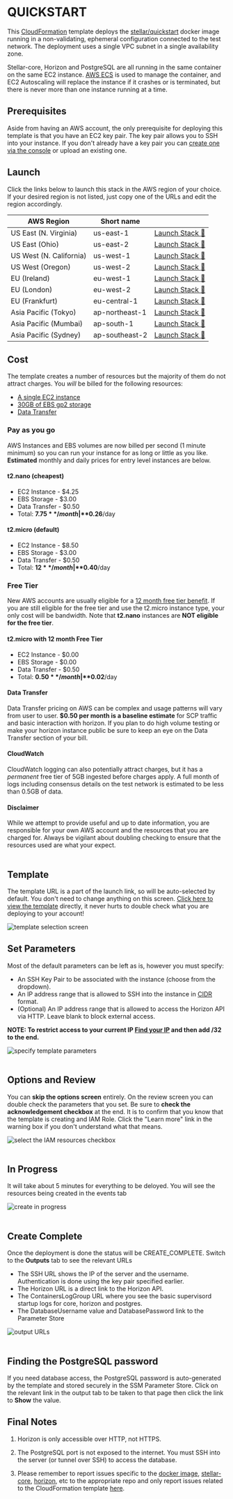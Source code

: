 # QUICKSTART

This [CloudFormation](https://aws.amazon.com/cloudformation/) template deploys the [stellar/quickstart](https://github.com/stellar/docker-stellar-core-horizon) 
docker image running in a non-validating, ephemeral configuration connected to the test network. The deployment uses
a single VPC subnet in a single availability zone.

Stellar-core, Horizon and PostgreSQL are all running in the same container on the same EC2 instance. [AWS ECS](https://docs.aws.amazon.com/AmazonECS/latest/developerguide/Welcome.html)
is used to manage the container, and EC2 Autoscaling will replace the instance if it crashes or is terminated, but 
there is never more than one instance running at a time.


## Prerequisites
Aside from having an AWS account, the only prerequisite for deploying this template is that you have an EC2 key pair. 
The key pair allows you to SSH into your instance. If you don't already have a key pair you can [create one via the console](https://docs.aws.amazon.com/AWSEC2/latest/UserGuide/ec2-key-pairs.html#having-ec2-create-your-key-pair)
or upload an existing one.


## Launch
Click the links below to launch this stack in the AWS region of your choice. If your desired region is
not listed, just copy one of the URLs and edit the region accordingly.

| AWS Region | Short name | | 
| -- | -- | -- |
| US East (N. Virginia) | us-east-1 | [Launch Stack :rocket:](https://console.aws.amazon.com/cloudformation/home?region=us-east-1#/stacks/new?stackName=stellar-quickstart&templateURL=https://s3.amazonaws.com/public.starformlabs.io/nebulaforge/aws/quickstart/master.yaml)
| US East (Ohio) | us-east-2 | [Launch Stack :rocket:](https://console.aws.amazon.com/cloudformation/home?region=us-east-2#/stacks/new?stackName=stellar-quickstart&templateURL=https://s3.amazonaws.com/public.starformlabs.io/nebulaforge/aws/quickstart/master.yaml)
| US West (N. California) | us-west-1 | [Launch Stack :rocket:](https://console.aws.amazon.com/cloudformation/home?region=us-west-1#/stacks/new?stackName=stellar-quickstart&templateURL=https://s3.amazonaws.com/public.starformlabs.io/nebulaforge/aws/quickstart/master.yaml)
| US West (Oregon) | us-west-2 | [Launch Stack :rocket:](https://console.aws.amazon.com/cloudformation/home?region=us-west-2#/stacks/new?stackName=stellar-quickstart&templateURL=https://s3.amazonaws.com/public.starformlabs.io/nebulaforge/aws/quickstart/master.yaml)
| EU (Ireland) | eu-west-1 | [Launch Stack :rocket:](https://console.aws.amazon.com/cloudformation/home?region=eu-west-1#/stacks/new?stackName=stellar-quickstart&templateURL=https://s3.amazonaws.com/public.starformlabs.io/nebulaforge/aws/quickstart/master.yaml)
| EU (London) | eu-west-2 | [Launch Stack :rocket:](https://console.aws.amazon.com/cloudformation/home?region=eu-west-2#/stacks/new?stackName=stellar-quickstart&templateURL=https://s3.amazonaws.com/public.starformlabs.io/nebulaforge/aws/quickstart/master.yaml)
| EU (Frankfurt) | eu-central-1 | [Launch Stack :rocket:](https://console.aws.amazon.com/cloudformation/home?region=eu-central-1#/stacks/new?stackName=stellar-quickstart&templateURL=https://s3.amazonaws.com/public.starformlabs.io/nebulaforge/aws/quickstart/master.yaml)
| Asia Pacific (Tokyo) | ap-northeast-1 | [Launch Stack :rocket:](https://console.aws.amazon.com/cloudformation/home?region=ap-northeast-1#/stacks/new?stackName=stellar-quickstart&templateURL=https://s3.amazonaws.com/public.starformlabs.io/nebulaforge/aws/quickstart/master.yaml)
| Asia Pacific (Mumbai) | ap-south-1 | [Launch Stack :rocket:](https://console.aws.amazon.com/cloudformation/home?region=ap-south-1#/stacks/new?stackName=stellar-quickstart&templateURL=https://s3.amazonaws.com/public.starformlabs.io/nebulaforge/aws/quickstart/master.yaml)
| Asia Pacific (Sydney) | ap-southeast-2 | [Launch Stack :rocket:](https://console.aws.amazon.com/cloudformation/home?region=ap-southeast-2#/stacks/new?stackName=stellar-quickstart&templateURL=https://s3.amazonaws.com/public.starformlabs.io/nebulaforge/aws/quickstart/master.yaml)


## Cost
The template creates a number of resources but the majority of them do not attract charges. You *will* be billed for 
the following resources:
 - [A single EC2 instance](https://aws.amazon.com/ec2/pricing/on-demand/)
 - [30GB of EBS gp2 storage](https://aws.amazon.com/ebs/pricing/)
 - [Data Transfer](https://aws.amazon.com/ec2/pricing/on-demand/#Data_Transfer)

### Pay as you go
AWS Instances and EBS volumes are now billed per second (1 minute minimum) so you can run your instance for as
long or little as you like. **Estimated** monthly and daily prices for entry level instances are below.

#### t2.nano (cheapest)
 - EC2 Instance - $4.25
 - EBS Storage - $3.00
 - Data Transfer - $0.50
 - Total: **$7.75**/month | **$0.26**/day
 
#### t2.micro (default)
 - EC2 Instance - $8.50
 - EBS Storage - $3.00
 - Data Transfer - $0.50
 - Total: **$12**/month | **$0.40**/day

### Free Tier
New AWS accounts are usually eligible for a [12 month free tier benefit](https://aws.amazon.com/free/?awsf.default=categories%2312monthsfree).
If you are still eligible for the free tier and use the t2.micro instance type, your only cost will be bandwidth. Note
that **t2.nano** instances are **NOT eligible for the free tier**.

#### t2.micro with 12 month Free Tier
 - EC2 Instance - $0.00
 - EBS Storage - $0.00
 - Data Transfer - $0.50
 - Total: **$0.50**/month | **$0.02**/day

#### Data Transfer
Data Transfer pricing on AWS can be complex and usage patterns will vary from user to user. **$0.50 per month is a baseline
estimate** for SCP traffic and basic interaction with horizon. If you plan to do high volume testing or make your
horizon instance public be sure to keep an eye on the Data Transfer section of your bill.

#### CloudWatch
CloudWatch logging can also potentially attract charges, but it has a *permanent* free tier of 5GB ingested before
charges apply. A full month of logs including consensus details on the test network is estimated to be less
than 0.5GB of data.

#### Disclaimer
While we attempt to provide useful and up to date information, you are responsible for your own AWS 
account and the resources that you are charged for. Always be vigilant about doubling checking to ensure that the 
resources used are what your expect.
<br />
<br />

## Template
The template URL is a part of the launch link, so will be auto-selected by default. You don't need to change anything
on this screen. [Click here to view the template](https://s3.amazonaws.com/public.starformlabs.io/nebulaforge/aws/quickstart/master.yaml)
directly, it never hurts to double check what you are deploying to your account!

![template selection screen](images/select-template.png)
<br />

## Set Parameters
Most of the default parameters can be left as is, however you must specify:
- An SSH Key Pair to be associated with the instance (choose from the dropdown).
- An IP address range that is allowed to SSH into the instance in [CIDR](https://en.wikipedia.org/wiki/Classless_Inter-Domain_Routing)
format.
- (Optional) An IP address range that is allowed to access the Horizon API via HTTP. Leave blank to block external access.

**NOTE: To restrict access to your current IP [Find your IP](https://www.google.com/search?q=ip) and then add /32 to the end.**

![specify template parameters](images/specify-details.png)
<br />
<br />

## Options and Review
You can **skip the options screen** entirely. On the review screen you can double check the parameters that you set. 
Be sure to **check the acknowledgement checkbox** at the end. It is to confirm that you know that the template is
creating and IAM Role. Click the "Learn more" link in the warning box if you don't understand what that means.

![select the IAM resources checkbox](images/review-bottom.png)
<br />
<br />

## In Progress

It will take about 5 minutes for everything to be deloyed. You will see the resources being created in the events tab

![create in progress](images/create-in-progress.png)
<br />
<br />

## Create Complete

Once the deployment is done the status will be CREATE_COMPLETE. Switch to the **Outputs** tab to see the relevant URLs
- The SSH URL shows the IP of the server and the username. Authentication is done using the key pair specified earlier.
- The Horizon URL is a direct link to the Horizon API.
- The ContainersLogGroup URL where you see the basic supervisord startup logs for core, horizon and postgres.
- The DatabaseUsername value and DatabasePassword link to the Parameter Store

![output URLs](images/create-complete-output.png)
<br />
<br />

## Finding the PostgreSQL password

If you need database access, the PostgreSQL password is auto-generated by the template and stored securely in the 
SSM Parameter Store. Click on the relevant link in the output tab to be taken to that page then click the link to 
**Show** the value.


## Final Notes

1. Horizon is only accessible over HTTP, not HTTPS.

1. The PostgreSQL port is not exposed to the internet. You must SSH into the server (or tunnel over SSH) to access the database.

1. Please remember to report issues specific to the [docker image](https://github.com/stellar/docker-stellar-core-horizon/issues),
[stellar-core](https://github.com/stellar/stellar-core/issues), [horizon](https://github.com/stellar/go/issues), etc 
to the appropriate repo and only report issues related to the CloudFormation template [here](https://github.com/starformlabs/stellar-nebulaforge-aws/issues). 
